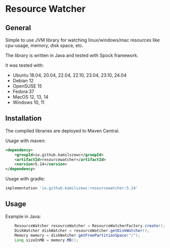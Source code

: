 # Resource Watcher

## General

Simple to use JVM library for watching linux/windows/mac resources like cpu-usage, memory, disk space, etc.

The library is written in Java and tested with Spock framework.

It was tested with:
- Ubuntu 18.04, 20.04, 22.04, 22.10, 23.04, 23.10, 24.04
- Debian 12
- OpenSUSE 15
- Fedora 37
- MacOS 12, 13, 14
- Windows 10, 11

## Installation

The compiled libraries are deployed to Maven Central.

Usage with maven:

```xml
<dependency>
    <groupId>io.github.kamilszewc</groupId>
    <artifactId>resourcewatcher</artifactId>
    <version>5.14</version>
</dependency>
```

Usage with gradle:

```groovy
implementation 'io.github.kamilszewc:resourcewatcher:5.14'
```

## Usage

Example in Java:

```java
    ResourceWatcher resourceWatcher = ResourceWatcherFactory.create();
    DiskWatcher diskWatcher = resourceWatcher.getDiskWatcher();
    Memory memory = diskWatcher.getFreePartitionSpace("/");
    Long sizeInMB = memory.MB();
```
